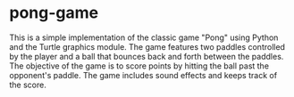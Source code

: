# pong-game

This is a simple implementation of the classic game "Pong" using Python and the Turtle graphics module. The game features two paddles controlled by the player and a ball that bounces back and forth between the paddles. The objective of the game is to score points by hitting the ball past the opponent's paddle. The game includes sound effects and keeps track of the score.
